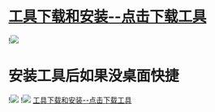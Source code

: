 # <a href="https://www.chiark.greenend.org.uk/~sgtatham/putty/releases/0.74.html">工具下载和安装--点击下载工具</a>
!<img src="https://github.com/danshui-git/shuoming/blob/master/doc/100.png" />
#
#
# 安装工具后如果没桌面快捷
!<img src="https://github.com/danshui-git/shuoming/blob/master/doc/102.png"  />
!<img src="https://github.com/danshui-git/shuoming/blob/master/doc/101.png"  />
<a href="#/Putty工具下载.md">工具下载和安装--点击下载工具</a>
